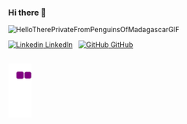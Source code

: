 ### Hi there 👋
![HelloTherePrivateFromPenguinsOfMadagascarGIF](https://user-images.githubusercontent.com/68729863/194699771-510b1776-badc-4dcc-83aa-7a2e9b69c28b.gif)


[![Linkedin](https://i.stack.imgur.com/gVE0j.png) LinkedIn](https://www.linkedin.com/in/kanika-raheja-331a7a1b2/)
&nbsp;
[![GitHub](https://i.stack.imgur.com/tskMh.png) GitHub](https://github.com/KanikaRaheja)
<!-- 
- uses: Platane/snk@v2
  with:
    # github user name to read the contribution graph from (**required**)
    # using action context var `github.repository_owner` or specified user
    github_user_name: ${{ github.KanikaRaheja }}

    # list of files to generate.
    # one file per line. Each output can be customized with options as query string.
    #
    #  supported options:
    #  - palette:     A preset of color, one of [github, github-dark, github-light]
    #  - color_snake: Color of the snake
    #  - color_dots:  Coma separated list of dots color.
    #                 The first one is 0 contribution, then it goes from the low contribution to the highest.
    #                 Exactly 5 colors are expected.
    outputs: |
      dist/github-snake.svg
      dist/github-snake-dark.svg?palette=github-dark
      dist/ocean.gif?color_snake=orange&color_dots=#bfd6f6,#8dbdff,#64a1f4,#4b91f1,#3c7dd9

<!--
**KanikaRaheja/KanikaRaheja** is a ✨ _special_ ✨ repository because its `README.md` (this file) appears on your GitHub profile.

Here are some ideas to get you started:

- 🔭 I’m currently working on ...
- 🌱 I’m currently learning ...
- 👯 I’m looking to collaborate on ...
- 🤔 I’m looking for help with ...
- 💬 Ask me about ...
- 📫 How to reach me: ...
- 😄 Pronouns: ...
- ⚡ Fun fact: ...
-->

 
 ## ![snake gif](https://github.com/KanikaRaheja/KanikaRaheja/blob/output/github-contribution-grid-snake.gif)
 
